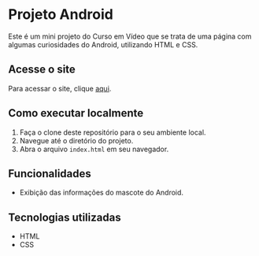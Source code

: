 # Projeto Android

Este é um mini projeto do Curso em Vídeo que se trata de uma página com algumas curiosidades do Android, utilizando HTML e CSS.

## Acesse o site

Para acessar o site, clique [aqui](https://joeltonken.github.io/projeto-android/).

## Como executar localmente

1. Faça o clone deste repositório para o seu ambiente local.
2. Navegue até o diretório do projeto.
3. Abra o arquivo `index.html` em seu navegador.

## Funcionalidades

- Exibição das informações do mascote do Android.

## Tecnologias utilizadas

- HTML
- CSS
